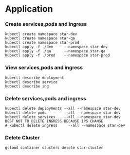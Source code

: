 
# Application

### Create services,pods and ingress 
```
kubectl create namespace star-dev
kubectl create namespace star-qa
kubectl create namespace star-prod
kubectl apply -f ./dev     --namespace star-dev
kubectl apply -f ./qa      --namespace star-qa
kubectl apply -f ./prod    --namespace star-prod
```

### View services,pods and ingress 
```
kubectl describe deployment 
kubectl describe service 
kubectl describe ing
```

### Delete services,pods and ingress 
```
kubectl delete deployments --all --namespace star-dev
kubectl delete pods        --all --namespace star-dev
kubectl delete services    --all --namespace star-dev
BEST NOT TO DELETE INGRESS BECAUSE IPS CHANGE
# kubectl delete ingress     --all --namespace star-dev 
```


### Delete Cluster
``` 
gcloud container clusters delete star-cluster
```